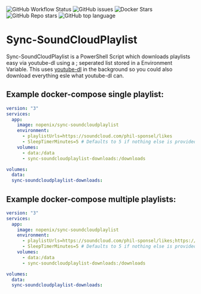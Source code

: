 ![GitHub Workflow Status](https://img.shields.io/github/actions/workflow/status/NopeNix/Sync-SoundCloudPlaylist/Build%20and%20Push%20to%20Docker%20Hub.yml?label=Build%20and%20Push%20to%20Docker%20Hub)
![GitHub issues](https://img.shields.io/github/issues-raw/NopeNix/Sync-SoundCloudPlaylist)
![Docker Stars](https://img.shields.io/docker/stars/nopenix/sync-soundcloudplaylist)
![GitHub Repo stars](https://img.shields.io/github/stars/NopeNix/Sync-SoundCloudPlaylist?label=GitHub%20Stars)
![GitHub top language](https://img.shields.io/github/languages/top/NopeNix/Sync-SoundCloudPlaylist)
# Sync-SoundCloudPlaylist
Sync-SoundCloudPlaylist is a PowerShell Script which downloads playlists easy via youtube-dl using a ; seperated list stored in a Environment Variable. This uses [youtube-dl](https://github.com/ytdl-org/youtube-dl) in the background so you could also download everything esle what youtube-dl can.

## Example docker-compose single playlist:
```yml
version: "3"
services:
  app:
    image: nopenix/sync-soundcloudplaylist
    environment:
      - playlistUrls=https://soundcloud.com/phil-sponsel/likes
      - SleepTimerMinutes=5 # Defaults to 5 if nothing else is provided
    volumes:      
      - data:/data
      - sync-soundcloudplaylist-downloads:/downloads

volumes:
  data:
  sync-soundcloudplaylist-downloads:
```

## Example docker-compose multiple playlists:
```yml
version: "3"
services:
  app:
    image: nopenix/sync-soundcloudplaylist
    environment:
      - playlistUrls=https://soundcloud.com/phil-sponsel/likes;https://anotherSoundCloudURL
      - SleepTimerMinutes=5 # Defaults to 5 if nothing else is provided
    volumes:      
      - data:/data
      - sync-soundcloudplaylist-downloads:/downloads

volumes:
  data:
  sync-soundcloudplaylist-downloads:
```
